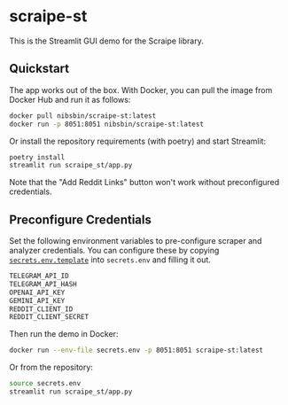 # scraipe-st

This is the Streamlit GUI demo for the Scraipe library.

## Quickstart

The app works out of the box. With Docker, you can pull the image from Docker Hub and run it as follows:

```bash
docker pull nibsbin/scraipe-st:latest
docker run -p 8051:8051 nibsbin/scraipe-st:latest
```

Or install the repository requirements (with poetry) and start Streamlit:

```bash
poetry install
streamlit run scraipe_st/app.py
```

Note that the "Add Reddit Links" button won't work without preconfigured credentials.

## Preconfigure Credentials
Set the following environment variables to pre-configure scraper and analyzer credentials. You can configure these by copying [`secrets.env.template`](https://github.com/SnpM/scraipe-st/blob/main/secrets.env.template) into `secrets.env` and filling it out.


```bash
TELEGRAM_API_ID
TELEGRAM_API_HASH
OPENAI_API_KEY
GEMINI_API_KEY
REDDIT_CLIENT_ID
REDDIT_CLIENT_SECRET
```

Then run the demo in Docker:

```bash
docker run --env-file secrets.env -p 8051:8051 scraipe-st:latest
```

Or from the repository:

```bash
source secrets.env
streamlit run scraipe_st/app.py
```